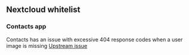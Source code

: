 ## Nextcloud whitelist

### Contacts app
Contacts has an issue with excessive 404 response codes when a user image is missing
[Upstream issue](https://github.com/nextcloud/contacts/issues/3021)